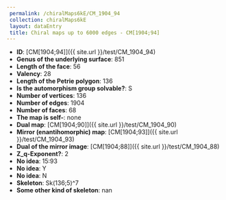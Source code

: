```yaml
--- 
 permalink: /chiralMaps6kE/CM_1904_94 
 collection: chiralMaps6kE
 layout: dataEntry
 title: Chiral maps up to 6000 edges - CM[1904;94]
---
```


- **ID**: [CM[1904;94]]({{ site.url }}/test/CM_1904_94)
- **Genus of the underlying surface**: 851
- **Length of the face**: 56
- **Valency**: 28
- **Length of the Petrie polygon**: 136
- **Is the automorphism group solvable?**: S
- **Number of vertices**: 136
- **Number of edges**: 1904
- **Number of faces**: 68
- **The map is self-**: none
- **Dual map**: [CM[1904;90]]({{ site.url }}/test/CM_1904_90)
- **Mirror (enantihomorphic) map**: [CM[1904;93]]({{ site.url }}/test/CM_1904_93)
- **Dual of the mirror image**: [CM[1904;88]]({{ site.url }}/test/CM_1904_88)
- **Z_q-Exponent?**: 2
- **No idea**:  15:93
- **No idea**: Y
- **No idea**: N
- **Skeleton**: Sk(136;5)^7
- **Some other kind of skeleton**: nan
